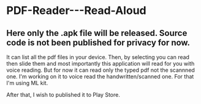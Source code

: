 # PDF-Reader---Read-Aloud

## Here only the .apk file will be released. Source code is not been published for privacy for now.

It can list all the pdf files in your device. Then, by selecting you can read then slide them and most importantly this application will read for you with voice reading.
But for now it can read only the typed pdf not the scannned one. I'm working on it to voice read the handwritten/scanned one. For that I'm using ML kit.

After that, I wish to published it to Play Store.
